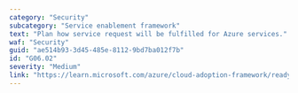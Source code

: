 ```yaml
---
category: "Security"
subcategory: "Service enablement framework"
text: "Plan how service request will be fulfilled for Azure services."
waf: "Security"
guid: "ae514b93-3d45-485e-8112-9bd7ba012f7b"
id: "G06.02"
severity: "Medium"
link: "https://learn.microsoft.com/azure/cloud-adoption-framework/ready/landing-zone/design-area/service-enablement-framework"
---
```

